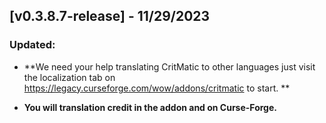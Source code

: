 ## [v0.3.8.7-release] - 11/29/2023

### Updated:

- **We need your help translating CritMatic to other languages just visit the localization tab on https://legacy.curseforge.com/wow/addons/critmatic to start. **

- **You will translation credit in the addon and on Curse-Forge.**



